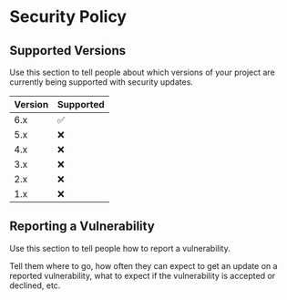 # Security Policy

## Supported Versions

Use this section to tell people about which versions of your project are
currently being supported with security updates.

| Version | Supported          |
| ------- | ------------------ |
| 6.x     | :white_check_mark: |
| 5.x     | :x:                |
| 4.x     | :x:                |
| 3.x     | :x:                |
| 2.x     | :x:                |
| 1.x     | :x:                |

## Reporting a Vulnerability

Use this section to tell people how to report a vulnerability.

Tell them where to go, how often they can expect to get an update on a
reported vulnerability, what to expect if the vulnerability is accepted or
declined, etc.
